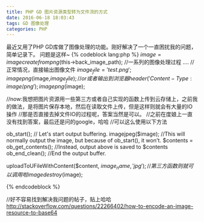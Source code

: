 ```yaml
---
title: PHP GD 图片资源类型转为文件流的方式
date: 2016-06-18 18:03:43
tags: GD 图像处理
categories: PHP
---
```

最近又用了PHP GD库做了图像处理的功能。刚好解决了一个一直困扰我的问题，简单记录下。
问题是这样~
{% codeblock lang:php  %}
$image = imagecreatefrompng($this->back_image_path);
//一系列的图像处理过程
....
//正常情况，直接输出图像文件
$image_file = 'test.png';
imagepng($image,$image_file);
//or 或者输出到浏览器
header('Content-Type: image/png');
imagepng($image);

//now:我想把图片资源用一些第三方或者自己实现的函数上传到云存储上，之前我的做法，是将图片保存本地，然后在读取文件上传，但是这样则就会有大量的IO操作
//那是否直接去掉文件IO的过程呢，答案当然是可以。
//之前在度娘上一直没有找到答案，最后还是问的google，哈哈
//可以这么使用以下方法

ob_start(); // Let's start output buffering.
    imagejpeg($image); //This will normally output the image, but because of ob_start(), it won't.
    $contents = ob_get_contents(); //Instead, output above is saved to $contents
ob_end_clean(); //End the output buffer.

uploadToUFileWithContent($content, $image_name, 'jpg');//第三方函数则就可以调用啦
imagedestroy($image);

{% endcodeblock %}

//好不容易找到解决我问题的帖子，贴上哈哈
http://stackoverflow.com/questions/22266402/how-to-encode-an-image-resource-to-base64